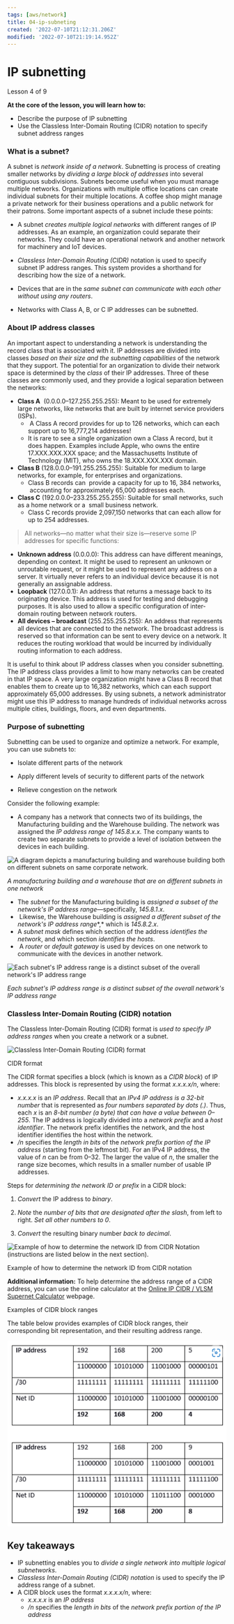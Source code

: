 ```yaml
---
tags: [aws/network]
title: 04-ip-subneting
created: '2022-07-10T21:12:31.206Z'
modified: '2022-07-10T21:19:14.952Z'
---
```


# IP subnetting

Lesson 4 of 9 

**At the core of the lesson, you will learn how to:**

- Describe the purpose of IP subnetting
- Use the Classless Inter-Domain Routing (CIDR) notation to specify subnet address ranges

### What is a subnet?

A subnet is *network inside of a network*. Subnetting is process of creating smaller networks by *dividing a large block of addresses* into several contiguous subdivisions. Subnets become useful when you must manage multiple networks. Organizations with multiple office locations can create individual subnets for their multiple locations. A coffee shop might manage a private network for their business operations and a public network for their patrons. Some important aspects of a subnet include these points:  

- A subnet *creates multiple logical networks* with different ranges of IP addresses. As an example, an organization could separate their networks. They could have an operational network and another network for machinery and IoT devices.  

- *Classless Inter-Domain Routing (CIDR)* notation is used to specify subnet IP address ranges. This system provides a shorthand for describing how the size of a network.  

- Devices that are in the *same subnet can communicate with each other without using any routers*.  

- Networks with Class A, B, or C IP addresses can be subnetted.

### About IP address classes

An important aspect to understanding a network is understanding the record class that is associated with it. IP addresses are divided into classes *based on their size and the subnetting capabilities* of the network that they support. The potential for an organization to divide their network space is determined by the *class* of their IP addresses. Three of these classes are commonly used, and they provide a logical separation between the networks:

- **Class A**  (0.0.0.0–127.255.255.255): Meant to be used for extremely large networks, like networks that are built by internet service providers (ISPs).
  -  A Class A record provides for up to 126 networks, which can each support up to 16,777,214 addresses! 
  - It is rare to see a single organization own a Class A record, but it does happen. Examples include Apple, who owns the entire 17.XXX.XXX.XXX space; and the Massachusetts Institute of Technology (MIT), who owns the 18.XXX.XXX.XXX domain.
- **Class B** (128.0.0.0–191.255.255.255): Suitable for medium to large networks, for example, for enterprises and organizations. 
  - Class B records can  provide a capacity for up to 16, 384 networks,  accounting for approximately 65,000 addresses each.
- **Class C** (192.0.0.0–233.255.255.255): Suitable for small networks, such as a home network or a  small business network.
  - Class C records provide 2,097,150 networks that can each allow for up to 254 addresses.

> All networks—no matter what their size is—reserve some IP addresses for specific functions:

- **Unknown address** (0.0.0.0): This address can have different meanings, depending on context. It might be used to represent an unknown or unroutable request, or it might be used to represent any address on a server. It virtually never refers to an individual device because it is not generally an assignable address.
- **Loopback** (127.0.0.1): An address that returns a message back to its originating device. This address is used for testing and debugging purposes. It is also used to allow a specific configuration of inter-domain routing between network routers.
- **All devices – broadcast** (255.255.255.255): An address that represents all devices that are connected to the network. The broadcast address is reserved so that information can be sent to every device on a network. It reduces the routing workload that would be incurred by individually routing information to each address.

It is useful to think about IP address classes when you consider subnetting. The IP address class provides a limit to how many networks can be created in that IP space. A very large organization might have a Class B record that enables them to create up to 16,382 networks, which can each support approximately 65,000 addresses. By using subnets, a network administrator might use this IP address to manage hundreds of individual networks across multiple cities, buildings, floors, and even departments.

### Purpose of subnetting

Subnetting can be used to organize and optimize a network. For example, you can use subnets to:

- Isolate different parts of the network  

- Apply different levels of security to different parts of the network  

- Relieve congestion on the network

Consider the following example:

- A company has a network that connects two of its buildings, the Manufacturing building and the Warehouse building. The network was assigned the *IP address range of 145.8.x.x.* The company wants to create two separate subnets to provide a level of isolation between the devices in each building.

![A diagram depicts a manufacturing building and warehouse building both on different subnets on same corporate network.](https://pdx.scorm.canvaslms.com/courses/sconeID/scone_prod.sha256_bf59af81df4c2e67ca97dd70bb663195fe0aaddc6586924a7dc60ee676d9c064/0/scormcontent/assets/76lPFk2mjmg9bouC_P8OprdadFIzYTf3p.png)

*A manufacturing building and a warehouse that are on different subnets in one network*

- The *subnet* for the Manufacturing building is *assigned a subset of the network's IP address range*—specifically, *145.8.1.x*.
-  Likewise, the Warehouse building is *assigned a different subset of the network's IP address range**,* which is *145.8.2.x*.
- A *subnet mask* defines which section of the address *identifies the network*, and which section *identifies the hosts*.
-  A *router* or *default gateway* is used by devices on one network to communicate with the devices in another network.

![Each subnet's IP address range is a distinct subset of the overall network's IP address range](https://pdx.scorm.canvaslms.com/courses/sconeID/scone_prod.sha256_bf59af81df4c2e67ca97dd70bb663195fe0aaddc6586924a7dc60ee676d9c064/0/scormcontent/assets/mZBPSnj__2hia83S_-M9O-rVxT8FAcxUb.png)

*Each subnet's IP address range is a distinct subset of the overall network's IP address range*

### Classless Inter-Domain Routing (CIDR) notation

The Classless Inter-Domain Routing (CIDR) format is *used to specify IP address ranges* when you create a network or a subnet.

![Classless Inter-Domain Routing (CIDR) format](https://pdx.scorm.canvaslms.com/courses/sconeID/scone_prod.sha256_bf59af81df4c2e67ca97dd70bb663195fe0aaddc6586924a7dc60ee676d9c064/0/scormcontent/assets/NKO5J5zwiAI7gbsm_uQFUEqIJW_WJYjQH.png)

CIDR format

The CIDR format specifies a block (which is known as a *CIDR block*) of IP addresses. This block is represented by using the format *x.x.x.x/n*, where:

- *x.x.x.x* is an *IP address*. Recall that an *IPv4 IP address is a 32-bit number* that is represented as *four numbers separated by dots (.)*. Thus, each *x* is an *8-bit number (a byte) that can have a value between 0–255*. The IP address is logically divided into a *network prefix* and a *host identifier*. The network prefix identifies the network, and the host identifier identifies the host within the network.
- */n* specifies the *length in bits* of the *network prefix portion of the IP address* (starting from the leftmost bit). For an IPv4 IP address, the value of *n* can be from 0–32. The larger the value of *n*, the smaller the range size becomes, which results in a smaller number of usable IP addresses.

Steps for *determining the network ID or prefix* in a CIDR block:

1. *Convert* the IP address to *binary*.

2. *Note* the *number of bits that are designated after the slash*, from left to right. *Set all other numbers to 0*.

3. *Convert* the resulting binary number *back to decimal*.

![Example of how to determine the network ID from CIDR Notation (instructions are listed below in the next section).](https://pdx.scorm.canvaslms.com/courses/sconeID/scone_prod.sha256_bf59af81df4c2e67ca97dd70bb663195fe0aaddc6586924a7dc60ee676d9c064/0/scormcontent/assets/IxXJ0h8wdQuaOhNw_oQboVzWNwKG3eJr_.png)

Example of how to determine the network ID from CIDR notation

**Additional information:** To help determine the address range of a CIDR address, you can use the online calculator at the [Online IP CIDR / VLSM Supernet Calculator](http://www.subnet-calculator.com/cidr.php) webpage.

Examples of CIDR block ranges

The table below provides examples of CIDR block ranges, their corresponding bit representation, and their resulting address range.

![](assets/04-ip-subneting/2022-07-06-20-26-53-image.png)

## Key takeaways

- IP subnetting enables you to *divide a single network into multiple logical subnetworks*.
- *Classless Inter-Domain Routing (CIDR) notation* is used to specify the IP address range of a subnet.
- A CIDR block uses the format *x.x.x.x/n*, where:
  - *x.x.x.x* is an *IP address*
  - */n* specifies the *length in bits* of the *network prefix portion of the IP address*
